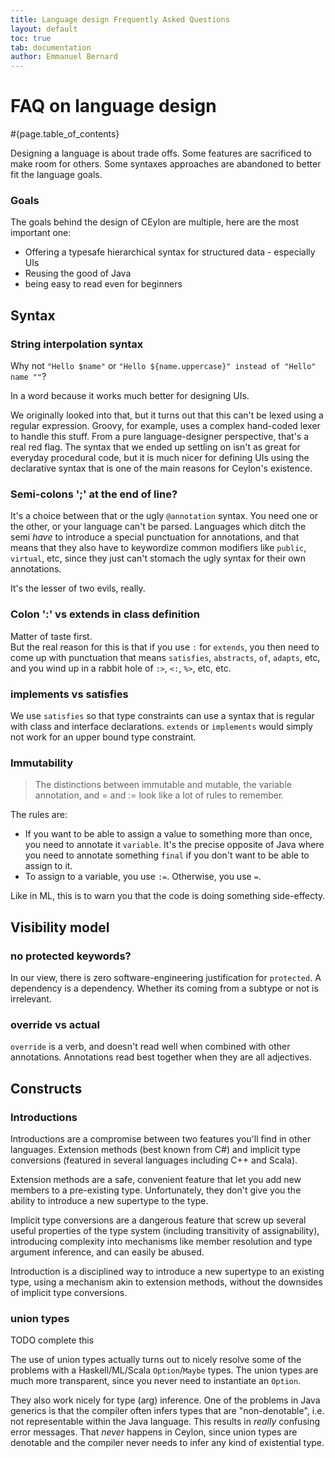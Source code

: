 ```yaml
---
title: Language design Frequently Asked Questions 
layout: default
toc: true
tab: documentation
author: Emmanuel Bernard
---
```


# FAQ on language design

#{page.table_of_contents}

Designing a language is about trade offs. Some features are sacrificed to make 
room for others. Some syntaxes approaches are abandoned to better fit the 
language goals.

### Goals

The goals behind the design of CEylon are multiple, here are the most important one:

* Offering a typesafe hierarchical syntax for structured data - especially UIs
* Reusing the good of Java
* being easy to read even for beginners

## Syntax

### String interpolation syntax

Why not `"Hello $name"` or `"Hello ${name.uppercase}" instead of "Hello" name ""`?

In a word because it works much better for designing UIs.

We originally looked into that, but it turns out that this can't
be lexed using a regular expression. Groovy, for example, uses a
complex hand-coded lexer to handle this stuff. From a pure
language-designer perspective, that's a real red flag. 
The syntax that we ended up settling on isn't as great for everyday procedural
code, but it is much nicer for defining UIs using the declarative
syntax that is one of the main reasons for Ceylon's existence.

### Semi-colons ';' at the end of line?

It's a choice between that or the ugly `@annotation` syntax. You
need one or the other, or your language can't be parsed. Languages
which ditch the semi *have* to introduce a special punctuation for
annotations, and that means that they also have to keywordize common
modifiers like `public`, `virtual`, etc, since they just can't
stomach the ugly syntax for their own annotations.

It's the lesser of two evils, really.

### Colon ':' vs extends in class definition

Matter of taste first.  
But the real reason for this
is that if you use `:` for `extends`, you then need to come up with
punctuation that means `satisfies`, `abstracts`, `of`, `adapts`, etc, and
you wind up in a rabbit hole of `:>`, `<:`, `%>`, etc, etc.

### implements vs satisfies

We use `satisfies` so that type constraints can use a syntax
that is regular with class and interface declarations. `extends`
or `implements` would simply not work for an upper bound type
constraint.

### Immutability

> The distinctions between immutable and mutable, the variable annotation, 
and = and := look like a lot of rules to remember.

The rules are:

* If you want to be able to assign a value to something more than once, you need 
  to annotate it `variable`. It's the precise opposite of Java where you need to 
  annotate something `final` if you don't want to be able to assign to it.
* To assign to a variable, you use `:=`. Otherwise, you use `=`.

Like in ML, this is to warn you that the code is doing something side-effecty.

## Visibility model

### no protected keywords?

In our view, there is zero software-engineering justification for
`protected`. A dependency is a dependency. Whether its coming from
a subtype or not is irrelevant.

### override vs actual

`override` is a verb, and doesn't read well when combined with other
annotations. Annotations read best together when they are all
adjectives.

## Constructs

### Introductions

Introductions are a compromise between two features you'll find in 
other languages. Extension methods (best known from C#) and implicit 
type conversions (featured in several languages including C++ and Scala).

Extension methods are a safe, convenient feature that let you add new 
members to a pre-existing type. Unfortunately, they don't give you the 
ability to introduce a new supertype to the type.

Implicit type conversions are a dangerous feature that screw up several 
useful properties of the type system (including transitivity of 
assignability), introducing complexity into mechanisms like member 
resolution and type argument inference, and can easily be abused.

Introduction is a disciplined way to introduce a new supertype to an 
existing type, using a mechanism akin to extension methods, without the 
downsides of implicit type conversions.

### union types

TODO complete this

The use of union types actually turns out to nicely resolve
some of the problems with a Haskell/ML/Scala `Option`/`Maybe` types.
The union types are much more transparent, since you never need
to instantiate an `Option`.

They also work nicely for type (arg) inference. 
One of the problems in Java generics is that the compiler often
infers types that are "non-denotable", i.e. not representable within
the Java language. This results in *really* confusing error messages.
That *never* happens in Ceylon, since union types are denotable and
the compiler never needs to infer any kind of existential type.